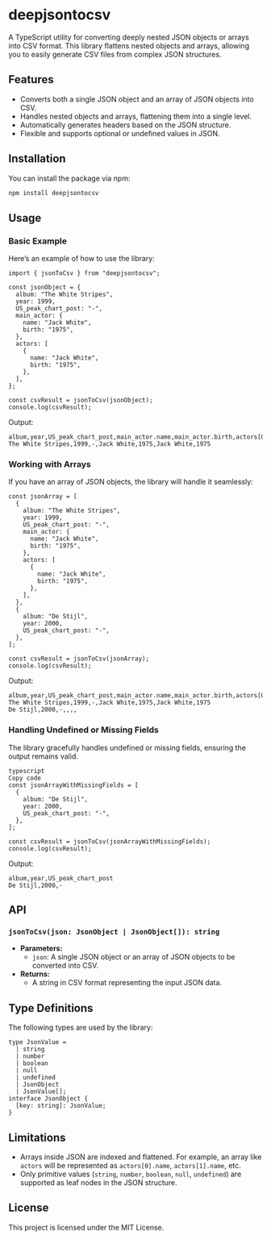 # deepjsontocsv

A TypeScript utility for converting deeply nested JSON objects or arrays into CSV format. This library flattens nested objects and arrays, allowing you to easily generate CSV files from complex JSON structures.

## Features

- Converts both a single JSON object and an array of JSON objects into CSV.
- Handles nested objects and arrays, flattening them into a single level.
- Automatically generates headers based on the JSON structure.
- Flexible and supports optional or undefined values in JSON.

## Installation

You can install the package via npm:

```bash
npm install deepjsontocsv
```

## Usage

### Basic Example

Here’s an example of how to use the library:

```tsx
import { jsonToCsv } from "deepjsontocsv";

const jsonObject = {
  album: "The White Stripes",
  year: 1999,
  US_peak_chart_post: "-",
  main_actor: {
    name: "Jack White",
    birth: "1975",
  },
  actors: [
    {
      name: "Jack White",
      birth: "1975",
    },
  ],
};

const csvResult = jsonToCsv(jsonObject);
console.log(csvResult);
```

Output:

```csv
album,year,US_peak_chart_post,main_actor.name,main_actor.birth,actors[0].name,actors[0].birth
The White Stripes,1999,-,Jack White,1975,Jack White,1975
```

### Working with Arrays

If you have an array of JSON objects, the library will handle it seamlessly:

```tsx
const jsonArray = [
  {
    album: "The White Stripes",
    year: 1999,
    US_peak_chart_post: "-",
    main_actor: {
      name: "Jack White",
      birth: "1975",
    },
    actors: [
      {
        name: "Jack White",
        birth: "1975",
      },
    ],
  },
  {
    album: "De Stijl",
    year: 2000,
    US_peak_chart_post: "-",
  },
];

const csvResult = jsonToCsv(jsonArray);
console.log(csvResult);
```

Output:

```csv
album,year,US_peak_chart_post,main_actor.name,main_actor.birth,actors[0].name,actors[0].birth
The White Stripes,1999,-,Jack White,1975,Jack White,1975
De Stijl,2000,-,,,,
```

### Handling Undefined or Missing Fields

The library gracefully handles undefined or missing fields, ensuring the output remains valid.

```tsx
typescript
Copy code
const jsonArrayWithMissingFields = [
  {
    album: "De Stijl",
    year: 2000,
    US_peak_chart_post: "-",
  },
];

const csvResult = jsonToCsv(jsonArrayWithMissingFields);
console.log(csvResult);

```

Output:

```csv
album,year,US_peak_chart_post
De Stijl,2000,-

```

## API

### `jsonToCsv(json: JsonObject | JsonObject[]): string`

- **Parameters:**
  - `json`: A single JSON object or an array of JSON objects to be converted into CSV.
- **Returns:**
  - A string in CSV format representing the input JSON data.

## Type Definitions

The following types are used by the library:

```tsx
type JsonValue =
  | string
  | number
  | boolean
  | null
  | undefined
  | JsonObject
  | JsonValue[];
interface JsonObject {
  [key: string]: JsonValue;
}
```

## Limitations

- Arrays inside JSON are indexed and flattened. For example, an array like `actors` will be represented as `actors[0].name`, `actors[1].name`, etc.
- Only primitive values (`string`, `number`, `boolean`, `null`, `undefined`) are supported as leaf nodes in the JSON structure.

## License

This project is licensed under the MIT License.
